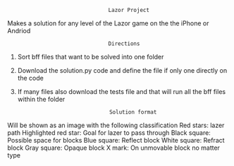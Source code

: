 									Lazor Project

Makes a solution for any level of the Lazor game on the the iPhone or Andriod 

									Directions

1. Sort bff files that want to be solved into one folder
2. Download the solution.py code and define the file if only one directly on the code
3. If many files also download the tests file and that will run all the bff files within the folder

									Solution format

Will be shown as an image with the following classification
	Red stars: lazer path 
  Highlighted red star: Goal for lazer to pass through
  Black square: Possible space for blocks
  Blue square: Reflect block
  White square: Refract block
  Gray square: Opaque block
  X mark: On unmovable block no matter type
